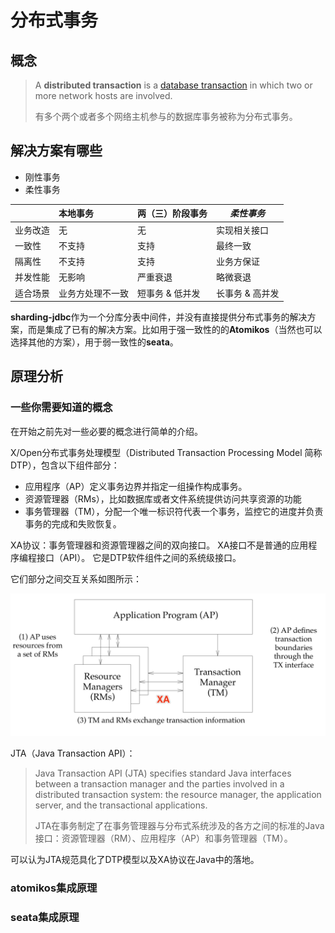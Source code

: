 # 分布式事务

## 概念

> A **distributed transaction** is a [database transaction](https://en.wikipedia.org/wiki/Database_transaction) in which two or more network hosts are involved. 
>
> 有多个两个或者多个网络主机参与的数据库事务被称为分布式事务。

## 解决方案有哪些

- 刚性事务
- 柔性事务

|          | 本地事务         | 两（三）阶段事务 | *柔性事务*      |
| :------- | :--------------- | :--------------- | --------------- |
| 业务改造 | 无               | 无               | 实现相关接口    |
| 一致性   | 不支持           | 支持             | 最终一致        |
| 隔离性   | 不支持           | 支持             | 业务方保证      |
| 并发性能 | 无影响           | 严重衰退         | 略微衰退        |
| 适合场景 | 业务方处理不一致 | 短事务 & 低并发  | 长事务 & 高并发 |

**sharding-jdbc**作为一个分库分表中间件，并没有直接提供分布式事务的解决方案，而是集成了已有的解决方案。比如用于强一致性的的**Atomikos**（当然也可以选择其他的方案），用于弱一致性的**seata**。

## 原理分析

### 一些你需要知道的概念

在开始之前先对一些必要的概念进行简单的介绍。

X/Open分布式事务处理模型（Distributed Transaction Processing Model 简称DTP），包含以下组件部分：

- 应用程序（AP）定义事务边界并指定一组操作构成事务。
- 资源管理器（RMs），比如数据库或者文件系统提供访问共享资源的功能
- 事务管理器（TM），分配一个唯一标识符代表一个事务，监控它的进度并负责事务的完成和失败恢复。

XA协议：事务管理器和资源管理器之间的双向接口。 XA接口不是普通的应用程序编程接口（API）。 它是DTP软件组件之间的系统级接口。 

它们部分之间交互关系如图所示：

![](images/07_01.png)

JTA（Java Transaction API）：

> Java Transaction API (JTA) specifies standard Java interfaces between a transaction manager and the parties involved in a distributed transaction system: the resource manager, the application server, and the transactional applications. 
>
> JTA在事务制定了在事务管理器与分布式系统涉及的各方之间的标准的Java接口：资源管理器（RM）、应用程序（AP）和事务管理器（TM）。

可以认为JTA规范具化了DTP模型以及XA协议在Java中的落地。

### atomikos集成原理



### seata集成原理

